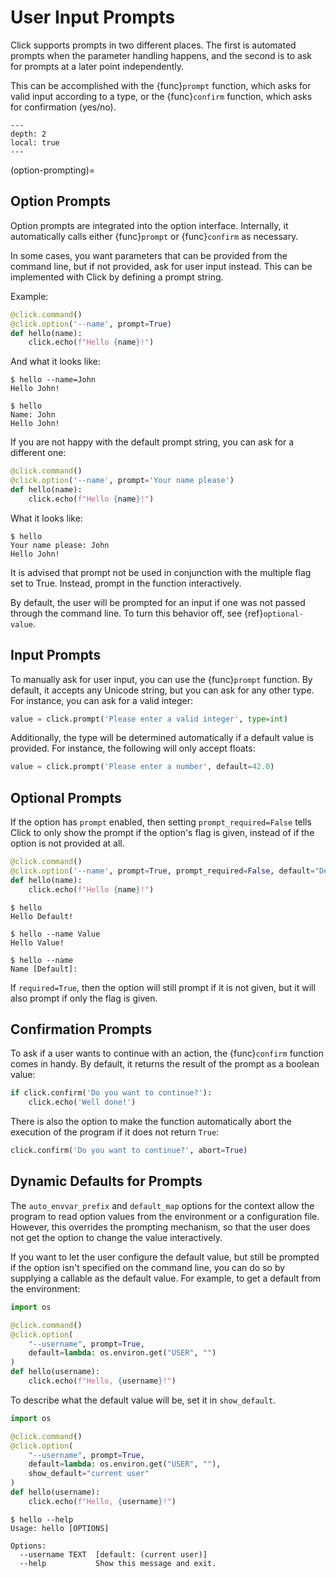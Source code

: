 # User Input Prompts

Click supports prompts in two different places. The first is automated prompts when the parameter handling happens, and
the second is to ask for prompts at a later point independently.

This can be accomplished with the {func}`prompt` function, which asks for valid input according to a type, or the
{func}`confirm` function, which asks for confirmation (yes/no).

```{contents}
---
depth: 2
local: true
---
```

(option-prompting)=

## Option Prompts

Option prompts are integrated into the option interface. Internally, it automatically calls either {func}`prompt` or
{func}`confirm` as necessary.

In some cases, you want parameters that can be provided from the command line, but if not provided, ask for user input
instead. This can be implemented with Click by defining a prompt string.

Example:

```python
@click.command()
@click.option('--name', prompt=True)
def hello(name):
    click.echo(f"Hello {name}!")
```

And what it looks like:

```console
$ hello --name=John
Hello John!

$ hello
Name: John
Hello John!
```

If you are not happy with the default prompt string, you can ask for a different one:

```python
@click.command()
@click.option('--name', prompt='Your name please')
def hello(name):
    click.echo(f"Hello {name}!")
```

What it looks like:

```console
$ hello
Your name please: John
Hello John!
```

It is advised that prompt not be used in conjunction with the multiple flag set to True. Instead, prompt in the function
interactively.

By default, the user will be prompted for an input if one was not passed through the command line. To turn this behavior
off, see {ref}`optional-value`.

## Input Prompts

To manually ask for user input, you can use the {func}`prompt` function. By default, it accepts any Unicode string, but
you can ask for any other type. For instance, you can ask for a valid integer:

```python
value = click.prompt('Please enter a valid integer', type=int)
```

Additionally, the type will be determined automatically if a default value is provided. For instance, the following will
only accept floats:

```python
value = click.prompt('Please enter a number', default=42.0)
```

## Optional Prompts

If the option has `prompt` enabled, then setting `prompt_required=False` tells Click to only show the prompt if the
option's flag is given, instead of if the option is not provided at all.

```python
@click.command()
@click.option('--name', prompt=True, prompt_required=False, default="Default")
def hello(name):
    click.echo(f"Hello {name}!")
```

```console
$ hello
Hello Default!

$ hello --name Value
Hello Value!

$ hello --name
Name [Default]: 
```

If `required=True`, then the option will still prompt if it is not given, but it will also prompt if only the flag is
given.

## Confirmation Prompts

To ask if a user wants to continue with an action, the {func}`confirm` function comes in handy. By default, it returns
the result of the prompt as a boolean value:

```python
if click.confirm('Do you want to continue?'):
    click.echo('Well done!')
```

There is also the option to make the function automatically abort the execution of the program if it does not return
`True`:

```python
click.confirm('Do you want to continue?', abort=True)
```

## Dynamic Defaults for Prompts

The `auto_envvar_prefix` and `default_map` options for the context allow the program to read option values from the
environment or a configuration file. However, this overrides the prompting mechanism, so that the user does not get the
option to change the value interactively.

If you want to let the user configure the default value, but still be prompted if the option isn't specified on the
command line, you can do so by supplying a callable as the default value. For example, to get a default from the
environment:

```python
import os

@click.command()
@click.option(
    "--username", prompt=True,
    default=lambda: os.environ.get("USER", "")
)
def hello(username):
    click.echo(f"Hello, {username}!")
```

To describe what the default value will be, set it in `show_default`.

```python
import os

@click.command()
@click.option(
    "--username", prompt=True,
    default=lambda: os.environ.get("USER", ""),
    show_default="current user"
)
def hello(username):
    click.echo(f"Hello, {username}!")
```

```console
$ hello --help
Usage: hello [OPTIONS]

Options:
  --username TEXT  [default: (current user)]
  --help           Show this message and exit.
```

